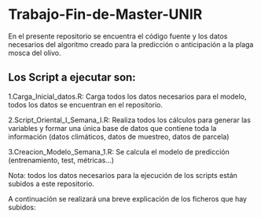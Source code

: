 # Trabajo-Fin-de-Master-UNIR
En el presente repositorio se encuentra el código fuente y los datos necesarios del algoritmo creado para la predicción o anticipación a la plaga mosca del olivo.

## Los Script a ejecutar son:

1.Carga_Inicial_datos.R: Carga todos los datos necesarios para el modelo, todos los datos se encuentran en el repositorio.

2.Script_Oriental_I_Semana_I.R: Realiza todos los cálculos para generar las variables y formar una única base de datos que contiene toda la información (datos climáticos, datos de muestreo, datos de parcela)

3.Creacion_Modelo_Semana_1.R: Se calcula el modelo de predicción (entrenamiento, test, métricas...) 

Nota: todos los datos necesarios para la ejecución de los scripts están subidos a este repositorio.

A continuación se realizará una breve explicación de los ficheros que hay subidos:


